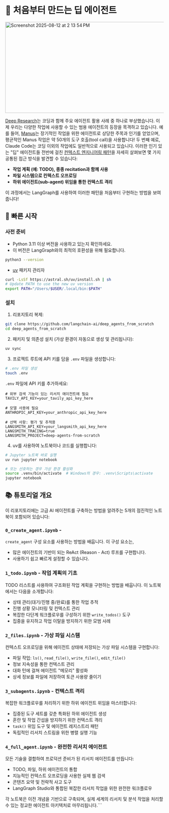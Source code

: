 # 🧱 처음부터 만드는 딥 에이전트

<img width="720" height="289" alt="Screenshot 2025-08-12 at 2 13 54 PM" src="https://github.com/user-attachments/assets/90e5a7a3-7e88-4cbe-98f6-5b2581c94036" />

[Deep Research](https://academy.langchain.com/courses/deep-research-with-langgraph)는 코딩과 함께 주요 에이전트 활용 사례 중 하나로 부상했습니다. 이제 우리는 다양한 작업에 사용할 수 있는 범용 에이전트의 등장을 목격하고 있습니다. 예를 들어, [Manus](https://manus.im/blog/Context-Engineering-for-AI-Agents-Lessons-from-Building-Manus)는 장기적인 작업을 위한 에이전트로 상당한 주목과 인기를 얻었으며, 평균적인 Manus 작업은 약 50개의 도구 호출(tool call)을 사용합니다! 두 번째 예로, Claude Code는 코딩 이외의 작업에도 일반적으로 사용되고 있습니다. 이러한 인기 있는 "딥" 에이전트들 전반에 걸친 [컨텍스트 엔지니어링 패턴](https://docs.google.com/presentation/d/16aaXLu40GugY-kOpqDU4e-S0hD1FmHcNyF0rRRnb1OU/edit?slide=id.p#slide=id.p)을 자세히 살펴보면 몇 가지 공통된 접근 방식을 발견할 수 있습니다:

* **작업 계획 (예: TODO), 종종 recitation과 함께 사용**
* **파일 시스템으로 컨텍스트 오프로딩**
* **하위 에이전트(sub-agent) 위임을 통한 컨텍스트 격리**

이 과정에서는 LangGraph를 사용하여 이러한 패턴을 처음부터 구현하는 방법을 보여줍니다!

## 🚀 빠른 시작

### 사전 준비

- Python 3.11 이상 버전을 사용하고 있는지 확인하세요.
- 이 버전은 LangGraph와의 최적의 호환성을 위해 필요합니다.
```bash
python3 --version
````

  - [uv](https://docs.astral.sh/uv/) 패키지 관리자

<!-- end list -->

```bash
curl -LsSf https://astral.sh/uv/install.sh | sh
# Update PATH to use the new uv version
export PATH="/Users/$USER/.local/bin:$PATH"
```

### 설치

1.  리포지토리 복제:

<!-- end list -->

```bash
git clone https://github.com/langchain-ai/deep_agents_from_scratch
cd deep_agents_from_scratch
```

2.  패키지 및 의존성 설치 (가상 환경이 자동으로 생성 및 관리됩니다):

<!-- end list -->

```bash
uv sync
```

3.  프로젝트 루트에 API 키를 담을 `.env` 파일을 생성합니다:

<!-- end list -->

```bash
# .env 파일 생성
touch .env
```

`.env` 파일에 API 키를 추가하세요:

```env
# 외부 검색 기능이 있는 리서치 에이전트에 필요
TAVILY_API_KEY=your_tavily_api_key_here

# 모델 사용에 필요
ANTHROPIC_API_KEY=your_anthropic_api_key_here

# 선택 사항: 평가 및 추적용
LANGSMITH_API_KEY=your_langsmith_api_key_here
LANGSMITH_TRACING=true
LANGSMITH_PROJECT=deep-agents-from-scratch
```

4.  uv를 사용하여 노트북이나 코드를 실행합니다:

<!-- end list -->

```bash
# Jupyter 노트북 바로 실행
uv run jupyter notebook

# 또는 선호하는 경우 가상 환경 활성화
source .venv/bin/activate  # Windows의 경우: .venv\Scripts\activate
jupyter notebook
```

## 📚 튜토리얼 개요

이 리포지토리에는 고급 AI 에이전트를 구축하는 방법을 알려주는 5개의 점진적인 노트북이 포함되어 있습니다:

### `0_create_agent.ipynb` -

`create_agent` 구성 요소를 사용하는 방법을 배웁니다. 이 구성 요소는,

  - 많은 에이전트의 기반이 되는 ReAct (Reason - Act) 루프를 구현합니다.
  - 사용하기 쉽고 빠르게 설정할 수 있습니다.

### `1_todo.ipynb` - 작업 계획의 기초

TODO 리스트를 사용하여 구조화된 작업 계획을 구현하는 방법을 배웁니다. 이 노트북에서는 다음을 소개합니다:

  - 상태 관리(대기/진행 중/완료)를 통한 작업 추적
  - 진행 상황 모니터링 및 컨텍스트 관리
  - 복잡한 다단계 워크플로우를 구성하기 위한 `write_todos()` 도구
  - 집중을 유지하고 작업 이탈을 방지하기 위한 모범 사례

### `2_files.ipynb` - 가상 파일 시스템

컨텍스트 오프로딩을 위해 에이전트 상태에 저장되는 가상 파일 시스템을 구현합니다:

  - 파일 작업: `ls()`, `read_file()`, `write_file()`, `edit_file()`
  - 정보 지속성을 통한 컨텍스트 관리
  - 대화 턴에 걸쳐 에이전트 "메모리" 활성화
  - 상세 정보를 파일에 저장하여 토큰 사용량 줄이기

### `3_subagents.ipynb` - 컨텍스트 격리

복잡한 워크플로우를 처리하기 위한 하위 에이전트 위임을 마스터합니다:

  - 집중된 도구 세트를 갖춘 특화된 하위 에이전트 생성
  - 혼란 및 작업 간섭을 방지하기 위한 컨텍스트 격리
  - `task()` 위임 도구 및 에이전트 레지스트리 패턴
  - 독립적인 리서치 스트림을 위한 병렬 실행 기능

### `4_full_agent.ipynb` - 완전한 리서치 에이전트

모든 기술을 결합하여 프로덕션 준비가 된 리서치 에이전트를 만듭니다:

  - TODO, 파일, 하위 에이전트의 통합
  - 지능적인 컨텍스트 오프로딩을 사용한 실제 웹 검색
  - 콘텐츠 요약 및 전략적 사고 도구
  - LangGraph Studio와 통합된 복잡한 리서치 작업을 위한 완전한 워크플로우

각 노트북은 이전 개념을 기반으로 구축되며, 실제 세계의 리서치 및 분석 작업을 처리할 수 있는 정교한 에이전트 아키텍처로 마무리됩니다.\`\`\`
